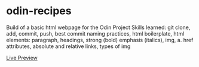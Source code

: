 # odin-recipes
Build of a basic html webpage for the Odin Project
Skills learned: git clone, add, commit, push, best commit naming practices, html boilerplate, html elements: paragraph, headings, strong (bold) emphasis (italics), img, a. href attributes, absolute and relative links, types of img

[Live Preview](https://j-parsons.github.io/odin-recipes/)
